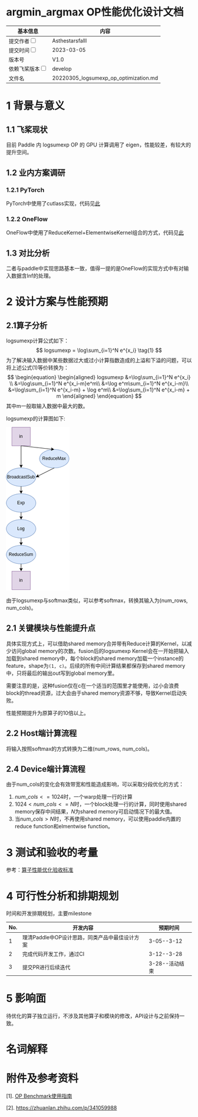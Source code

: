 # argmin_argmax OP性能优化设计文档


| 基本信息                                                     | 内容                                      |
| ------------------------------------------------------------ | ----------------------------------------- |
| 提交作者<input type="checkbox" class="rowselector hidden">   | Asthestarsfalll                           |
| 提交时间<input type="checkbox" class="rowselector hidden">   | 2023-03-05                                |
| 版本号                                                       | V1.0                                      |
| 依赖飞桨版本<input type="checkbox" class="rowselector hidden"> | develop                                   |
| 文件名                                                       | 20220305_logsumexp_op_optimization.md<br> |


# 1 背景与意义

## 1.1 飞桨现状

目前 Paddle 内 logsumexp OP 的 GPU 计算调用了 eigen，性能较差，有较大的提升空间。

## 1.2 业内方案调研

### 1.2.1 PyTorch

PyTorch中使用了cutlass实现，代码见[此](https://github.com/pytorch/pytorch/blob/43e71cddb0dc85b43a98238740bd5f8584d841fd/aten/src/ATen/native/transformers/cuda/mem_eff_attention/epilogue_thread_apply_logsumexp.h#L108)

### 1.2.2 OneFlow

OneFlow中使用了ReduceKernel+ElementwiseKernel组合的方式，代码见[此](https://github.com/Oneflow-Inc/oneflow/blob/1979b9eb1f302f22b882f1c78ba6ce93e9cc2c91/oneflow/core/functional/impl/math_functor.cpp#L982-L1003)

## 1.3 对比分析

二者与paddle中实现思路基本一致，值得一提的是OneFlow的实现方式中有对输入数据含Inf的处理。

# 2 设计方案与性能预期

## 2.1算子分析

logsumexp计算公式如下：
$$
logsumexp = \log\sum_{i=1}^N e^{x_i} \tag{1}
$$
为了解决输入数据中某些数据过大或过小计算指数造成的上溢和下溢的问题，可以将上述公式(1)等价转换为：
$$
\begin{equation} 
\begin{aligned}
logsumexp &=\log\sum_{i=1}^N e^{x_i} \\
&=\log\sum_{i=1}^N e^{x_i-m}e^m\\
&=\log e^m\sum_{i=1}^N e^{x_i-m}\\
&=\log\sum_{i=1}^N e^{x_i-m} + \log e^m\\
&=\log\sum_{i=1}^N e^{x_i-m} + m
\end{aligned}
\end{equation}
$$
其中m一般取输入数据中最大的数。

logsumexp的计算图如下:

![](./logsumexp_computing_graph.png)

由于logsumexp与softmax类似，可以参考softmax，转换其输入为(num_rows, num_cols)。

## 2.1 关键模块与性能提升点

具体实现方式上，可以借助shared memory合并带有Reduce计算的Kernel，以减少访问global memory的次数。fusion后的logsumexp Kernel会在一开始把输入加载到shared memory中，每个block的shared memory加载一个instance的feature，shape为`(1, c)`。后续的所有中间计算结果都保存到shared memory中，只将最后的输出out写到global memory里。

需要注意的是，这种fusion仅在c在一个适当的范围里才能使用，过小会浪费block的thread资源，过大会由于shared memory资源不够，导致Kernel启动失败。

性能预期提升为原算子的10倍以上。

## 2.2 Host端计算流程

将输入按照softmax的方式转换为二维(num_rows, num_cols)。

## 2.4 Device端计算流程

由于num_cols的变化会有效带宽和性能造成影响，可以采取分段优化的方式：

1. $num\_cols<=1024$时，一个warp处理一行的计算
2. $1024 < num\_cols<=N$时，一个block处理一行的计算，同时使用shared memory保存中间结果，$N$为shared memory可启动情况下的最大值。
3. 当$num\_cols>N$时，不再使用shared memory，可以使用paddle内置的reduce function和elmentwise function。



# 3 测试和验收的考量

参考：[算子性能优化验收标准](http://agroup.baidu.com/paddle-perf/md/article/4892913)



# 4 可行性分析和排期规划

时间和开发排期规划，主要milestone

| No.  | 开发内容                                       | 预期时间       |
| ---- | ---------------------------------------------- | -------------- |
| 1    | 理清Paddle中OP设计思路，同类产品中最佳设计方案 | 3-05--3-12     |
| 2    | 完成代码开发工作，通过CI                       | 3-12--3-28     |
| 3    | 提交PR进行后续迭代                             | 3-28--活动结束 |



# 5 影响面

待优化的算子独立运行，不涉及其他算子和模块的修改，API设计与之前保持一致。


# 名词解释


# 附件及参考资料

[1]. [OP Benchmark使用指南](https://github.com/PaddlePaddle/benchmark/blob/master/api/README.md)

[2]. https://zhuanlan.zhihu.com/p/341059988
